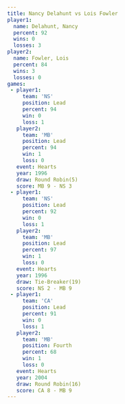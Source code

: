 ```yaml
---
title: Nancy Delahunt vs Lois Fowler
player1:               
  name: Delahunt, Nancy
  percent: 92          
  wins: 0              
  losses: 3            
player2:               
  name: Fowler, Lois   
  percent: 84          
  wins: 3              
  losses: 0            
games:
 - player1:        
     team: 'NS'    
     position: Lead
     percent: 94   
     win: 0        
     loss: 1       
   player2:        
     team: 'MB'    
     position: Lead
     percent: 94   
     win: 1        
     loss: 0       
   event: Hearts       
   year: 1996          
   draw: Round Robin(5)
   score: MB 9 - NS 3  
 - player1:        
     team: 'NS'    
     position: Lead
     percent: 92   
     win: 0        
     loss: 1       
   player2:        
     team: 'MB'    
     position: Lead
     percent: 97   
     win: 1        
     loss: 0       
   event: Hearts        
   year: 1996           
   draw: Tie-Breaker(19)
   score: NS 2 - MB 9   
 - player1:        
     team: 'CA'    
     position: Lead
     percent: 91   
     win: 0        
     loss: 1       
   player2:          
     team: 'MB'      
     position: Fourth
     percent: 68     
     win: 1          
     loss: 0         
   event: Hearts        
   year: 2004           
   draw: Round Robin(16)
   score: CA 8 - MB 9   
---
```

